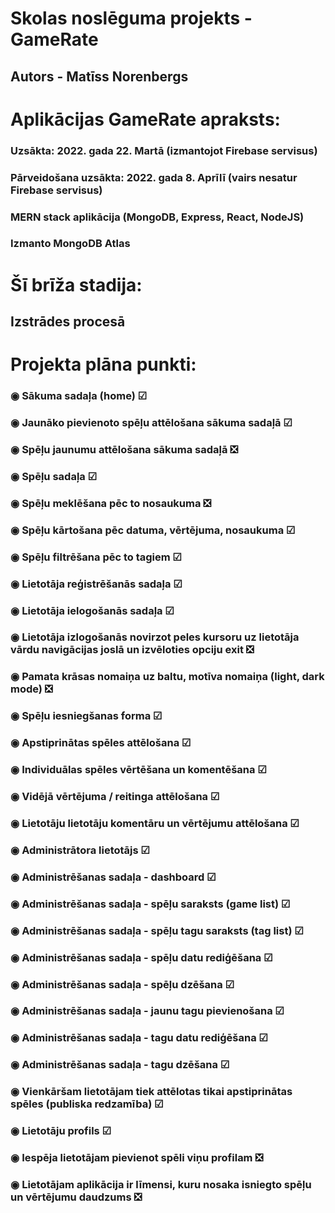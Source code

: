 # Skolas noslēguma projekts - GameRate
## Autors - Matīss Norenbergs

# Aplikācijas GameRate apraksts:
### Uzsākta: 2022. gada 22. Martā (izmantojot Firebase servisus)
### Pārveidošana uzsākta: 2022. gada 8. Aprīlī (vairs nesatur Firebase servisus)
### MERN stack aplikācija (MongoDB, Express, React, NodeJS)
### Izmanto MongoDB Atlas

# Šī brīža stadija:
## Izstrādes procesā

# Projekta plāna punkti:

### ◉ Sākuma sadaļa (home) ☑
### ◉ Jaunāko pievienoto spēļu attēlošana sākuma sadaļā ☑
### ◉ Spēļu jaunumu attēlošana sākuma sadaļā ❎
### ◉ Spēļu sadaļa ☑
### ◉ Spēļu meklēšana pēc to nosaukuma ❎
### ◉ Spēļu kārtošana pēc datuma, vērtējuma, nosaukuma ☑
### ◉ Spēļu filtrēšana pēc to tagiem ☑
### ◉ Lietotāja reģistrēšanās sadaļa ☑
### ◉ Lietotāja ielogošanās sadaļa ☑
### ◉ Lietotāja izlogošanās novirzot peles kursoru uz lietotāja vārdu navigācijas joslā un izvēloties opciju exit ❎
### ◉ Pamata krāsas nomaiņa uz baltu, motīva nomaiņa (light, dark mode) ❎
### ◉ Spēļu iesniegšanas forma ☑
### ◉ Apstiprinātas spēles attēlošana ☑
### ◉ Individuālas spēles vērtēšana un komentēšana ☑
### ◉ Vidējā vērtējuma / reitinga attēlošana ☑
### ◉ Lietotāju lietotāju komentāru un vērtējumu attēlošana ☑
### ◉ Administrātora lietotājs ☑
### ◉ Administrēšanas sadaļa - dashboard ☑
### ◉ Administrēšanas sadaļa - spēļu saraksts (game list) ☑
### ◉ Administrēšanas sadaļa - spēļu tagu saraksts (tag list) ☑
### ◉ Administrēšanas sadaļa - spēļu datu rediģēšana ☑
### ◉ Administrēšanas sadaļa - spēļu dzēšana ☑
### ◉ Administrēšanas sadaļa - jaunu tagu pievienošana ☑
### ◉ Administrēšanas sadaļa - tagu datu rediģēšana ☑
### ◉ Administrēšanas sadaļa - tagu dzēšana ☑
### ◉ Vienkāršam lietotājam tiek attēlotas tikai apstiprinātas spēles (publiska redzamība) ☑
### ◉ Lietotāju profils ☑
### ◉ Iespēja lietotājam pievienot spēli viņu profilam ❎
### ◉ Lietotājam aplikācija ir līmensi, kuru nosaka isniegto spēļu un vērtējumu daudzums ❎